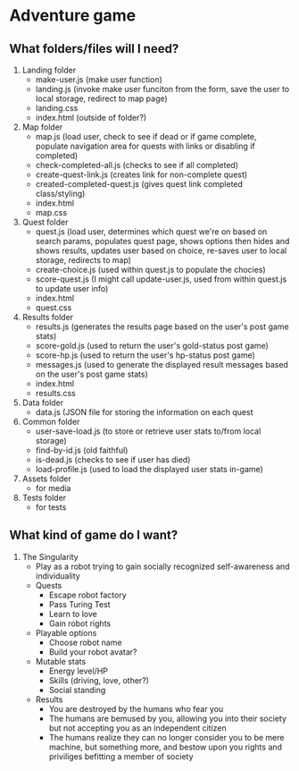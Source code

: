 # Adventure game

## What folders/files will I need?

1. Landing folder
    - make-user.js (make user function)
    - landing.js (invoke make user funciton from the form, save the user to local storage, redirect to map page)
    - landing.css
    - index.html (outside of folder?) 
2. Map folder
    - map.js (load user, check to see if dead or if game complete, populate navigation area for quests with links or disabling if completed)
    - check-completed-all.js (checks to see if all completed)
    - create-quest-link.js (creates link for non-complete quest)
    - created-completed-quest.js (gives quest link completed class/styling)
    - index.html
    - map.css
3. Quest folder
    - quest.js (load user, determines which quest we're on based on search params, populates quest page, shows options then hides and shows results, updates user based on choice, re-saves user to local storage, redirects to map)
    - create-choice.js (used within quest.js to populate the chocies)
    - score-quest.js (I might call update-user.js, used from within quest.js to update user info)
    - index.html
    - quest.css
4. Results folder
    - results.js (generates the results page based on the user's post game stats)
    - score-gold.js (used to return the user's gold-status post game)
    - score-hp.js (used to return the user's hp-status post game)
    - messages.js (used to generate the displayed result messages based on the user's post game stats)
    - index.html
    - results.css
5. Data folder
    - data.js (JSON file for storing the information on each quest
6. Common folder
    - user-save-load.js (to store or retrieve user stats to/from local storage)
    - find-by-id.js (old faithful)
    - is-dead.js (checks to see if user has died)
    - load-profile.js (used to load the displayed user stats in-game)
7. Assets folder
    - for media
8. Tests folder
    - for tests

## What kind of game do I want?
1. The Singularity
    - Play as a robot trying to gain socially recognized self-awareness and individuality
    - Quests
        - Escape robot factory
        - Pass Turing Test
        - Learn to love
        - Gain robot rights
    - Playable options
        - Choose robot name
        - Build your robot avatar?
    - Mutable stats
        - Energy level/HP
        - Skills (driving, love, other?)
        - Social standing
    - Results
        - You are destroyed by the humans who fear you
        - The humans are bemused by you, allowing you into their society but not accepting you as an independent citizen
        - The humans realize they can no longer consider you to be mere machine, but something more, and bestow upon you rights and priviliges befitting a member of society